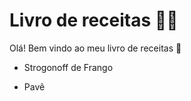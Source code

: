 # Livro de receitas :woman_cook:

Olá! Bem vindo ao meu livro de receitas :wave:

- Strogonoff de Frango 

- Pavê

  